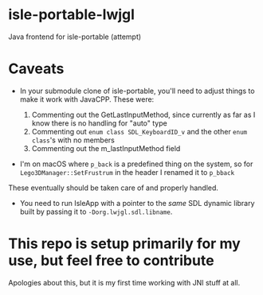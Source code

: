 # isle-portable-lwjgl
Java frontend for isle-portable (attempt)

# Caveats
- In your submodule clone of isle-portable, you'll need to adjust things to make it work with JavaCPP. These were:
  1) Commenting out the GetLastInputMethod, since currently as far as I know there is no handling for "auto" type
  2) Commenting out `enum class SDL_KeyboardID_v` and the other `enum class`'s with no members
  3) Commenting out the m_lastInputMethod field

- I'm on macOS where `p_back` is a predefined thing on the system, so for `Lego3DManager::SetFrustrum` in the header I renamed it to `p_bback`

These eventually should be taken care of and properly handled.
- You need to run IsleApp with a pointer to the *same* SDL dynamic library built by passing it to `-Dorg.lwjgl.sdl.libname`.

# This repo is setup primarily for my use, but feel free to contribute
Apologies about this, but it is my first time working with JNI stuff at all.
